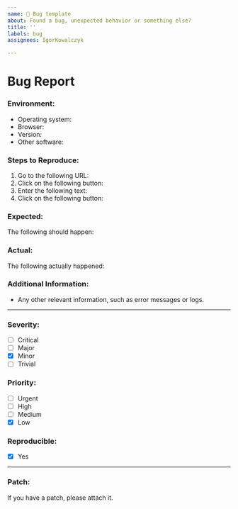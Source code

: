 ```yaml
---
name: 🐛 Bug template
about: Found a bug, unexpected behavior or something else?
title: ''
labels: bug
assignees: IgorKowalczyk

---
```


# Bug Report

### Environment:
* Operating system:
* Browser:
* Version:
* Other software:

### Steps to Reproduce:
1. Go to the following URL:
2. Click on the following button:
3. Enter the following text:
4. Click on the following button:

### Expected:
The following should happen:

### Actual:
The following actually happened:

### Additional Information:
* Any other relevant information, such as error messages or logs.

---

### Severity:
- [ ] Critical
- [ ] Major
- [x] Minor
- [ ] Trivial

### Priority:
- [ ] Urgent
- [ ] High
- [ ] Medium
- [x] Low

### Reproducible:
- [x] Yes

---

### Patch:
If you have a patch, please attach it.
